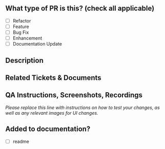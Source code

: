 <!--
    

     For a timely review/response, please avoid force-pushing additional
     commits if your PR already received reviews or comments.

     Before submitting a Pull Request, please ensure you've done the following:
     - 📖 Read the Contributing Guide:CONTRIBUTING.md#create-a-pull-request.
     - 📖 Read the Code of Conduct: CODE_OF_CONDUCT.md.
     - 👷‍♀️ Create small PRs. In most cases this will be possible.
     - ✅ Provide issue number with link.
     - 📝 Use descriptive commit messages.
     - 📗 Update any related documentation and include any relevant screenshots.
-->

## What type of PR is this? (check all applicable)

- [ ] Refactor
- [ ] Feature
- [ ] Bug Fix
- [ ] Enhancement
- [ ] Documentation Update

## Description

## Related Tickets & Documents

## QA Instructions, Screenshots, Recordings

_Please replace this line with instructions on how to test your changes, as well
as any relevant images for UI changes._

<!-- ## Added tests?

- [ ] yes
- [ ] no, because they aren't needed
- [ ] no, because I need help -->

## Added to documentation?

- [ ] readme

